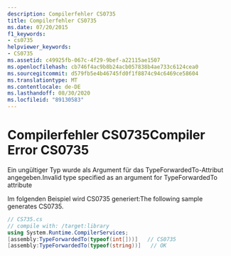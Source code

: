 ```yaml
---
description: Compilerfehler CS0735
title: Compilerfehler CS0735
ms.date: 07/20/2015
f1_keywords:
- cs0735
helpviewer_keywords:
- CS0735
ms.assetid: c49925fb-067c-4f29-9bef-a22115ae1507
ms.openlocfilehash: cb746f4ac9b8b24acb057838b4ae733c6124cea0
ms.sourcegitcommit: d579fb5e4b46745fd0f1f8874c94c6469ce58604
ms.translationtype: MT
ms.contentlocale: de-DE
ms.lasthandoff: 08/30/2020
ms.locfileid: "89130583"
---
```

# <a name="compiler-error-cs0735"></a><span data-ttu-id="b60cc-103">Compilerfehler CS0735</span><span class="sxs-lookup"><span data-stu-id="b60cc-103">Compiler Error CS0735</span></span>
<span data-ttu-id="b60cc-104">Ein ungültiger Typ wurde als Argument für das TypeForwardedTo-Attribut angegeben.</span><span class="sxs-lookup"><span data-stu-id="b60cc-104">Invalid type specified as an argument for TypeForwardedTo attribute</span></span>  
  
 <span data-ttu-id="b60cc-105">Im folgenden Beispiel wird CS0735 generiert:</span><span class="sxs-lookup"><span data-stu-id="b60cc-105">The following sample generates CS0735.</span></span>  
  
```csharp  
// CS735.cs  
// compile with: /target:library  
using System.Runtime.CompilerServices;  
[assembly:TypeForwardedTo(typeof(int[]))]   // CS0735  
[assembly:TypeForwardedTo(typeof(string))]   // OK  
```
